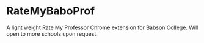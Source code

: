 # RateMyBaboProf
A light weight Rate My Professor Chrome extension for Babson College. Will open to more schools upon request. 

